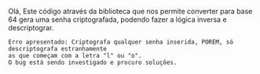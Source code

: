 Olá,
Este código através da biblioteca que nos permite converter para base 64
gera uma senha criptografada, podendo fazer a lógica inversa e descriptograr.

    Erro apresentado: Criptografa qualquer senha inserida, PORÉM, só descriptografa estranhamente
    as que começam com a letra "l" ou "o".
    O bug está sendo investigado e procuro soluções. 
